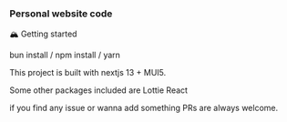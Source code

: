 ### Personal website code

🏔️ Getting started

 bun install / npm install / yarn

This project is built with nextjs 13 + MUI5.

Some other packages included are
Lottie React

if you find any issue or wanna add something PRs are always welcome.
